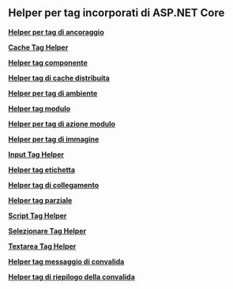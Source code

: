 ## <a name="built-in-aspnet-core-tag-helpers"></a>Helper per tag incorporati di ASP.NET Core

**[Helper per tag di ancoraggio](xref:mvc/views/tag-helpers/builtin-th/anchor-tag-helper)**

**[Cache Tag Helper](xref:mvc/views/tag-helpers/builtin-th/cache-tag-helper)**

**[Helper tag componente](xref:mvc/views/tag-helpers/builtin-th/component-tag-helper)**

**[Helper tag di cache distribuita](xref:mvc/views/tag-helpers/builtin-th/distributed-cache-tag-helper)**

**[Helper per tag di ambiente](xref:mvc/views/tag-helpers/builtin-th/environment-tag-helper)**

**[Helper tag modulo](xref:mvc/views/working-with-forms#the-form-tag-helper)**

**[Helper per tag di azione modulo](xref:mvc/views/working-with-forms#the-form-action-tag-helper)**

**[Helper per tag di immagine](xref:mvc/views/tag-helpers/builtin-th/image-tag-helper)**

**[Input Tag Helper](xref:mvc/views/working-with-forms#the-input-tag-helper)**

**[Helper tag etichetta](xref:mvc/views/working-with-forms#the-label-tag-helper)**

**[Helper tag di collegamento](xref:mvc/views/tag-helpers/builtin-th/link-tag-helper)**

**[Helper tag parziale](xref:mvc/views/tag-helpers/builtin-th/partial-tag-helper)**

**[Script Tag Helper](xref:mvc/views/tag-helpers/builtin-th/script-tag-helper)**

**[Selezionare Tag Helper](xref:mvc/views/working-with-forms#the-select-tag-helper)**

**[Textarea Tag Helper](xref:mvc/views/working-with-forms#the-textarea-tag-helper)**

**[Helper tag messaggio di convalida](xref:mvc/views/working-with-forms#the-validation-message-tag-helper)**

**[Helper tag di riepilogo della convalida](xref:mvc/views/working-with-forms#the-validation-summary-tag-helper)**
